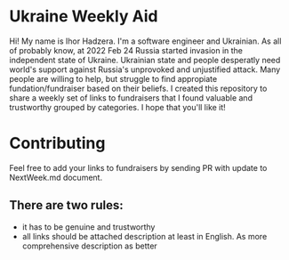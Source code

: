 # Ukraine Weekly Aid
Hi! My name is Ihor Hadzera. I'm a software engineer and Ukrainian. As all of probably know, at 2022 Feb 24 Russia started invasion in the independent state of Ukraine. Ukrainian state and people desperatly need world's support against Russia's unprovoked and unjustified attack. Many people are willing to help, but struggle to find appropiate fundation/fundraiser based on their beliefs. I created this repository to share a weekly set of links to fundraisers that I found valuable and trustworthy grouped by categories. I hope that you'll like it!

# Contributing
Feel free to add your links to fundraisers by sending PR with update to NextWeek.md document.

## There are two rules:
- it has to be genuine and trustworthy
- all links should be attached description at least in English. As more comprehensive description as better

